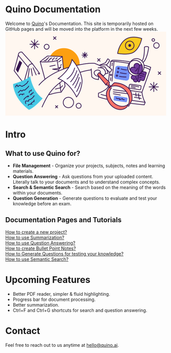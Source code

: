 # Quino Documentation

Welcome to [Quino](https://beta.quino.ai/)'s Documentation. This site is temporarily hosted on GitHub pages and will be moved into the platform in the next few weeks. 
![cover](cover.png)
# Intro
## What to use Quino for?
- **File Management** - Organize your projects, subjects, notes and learning materials.
- **Question Answering** - Ask questions from your uploaded content. Literally talk to your documents and to understand complex concepts.
- **Search & Semantic Search** - Search based on the meaning of the words within your documents.
- **Question Generation** - Generate questions to evaluate and test your knowledge before an exam.

## Documentation Pages and Tutorials
[How to create a new project?](./features/project-management.md)  
[How to use Summarization?](./features/summarization.md)  
[How to use Question Answering?](./features/question-answering.md)  
[How to create Bullet Point Notes?](./features/bullet-points.md)  
[How to Generate Questions for testing your knowledge?](./features/question-generation.md)  
[How to use Semantic Search?](./features/semantic-search.md)


# Upcoming Features
- Better PDF reader, simpler & fluid highlighting.
- Progress bar for document processing.
- Better summarization.
- Ctrl+F and Ctrl+G shortcuts for search and question answering.

# Contact
Feel free to reach out to us anytime at hello@quino.ai.

